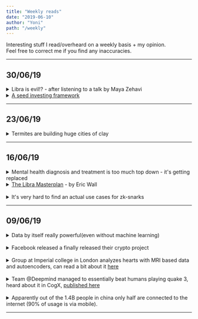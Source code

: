 ```yaml
---
title: "Weekly reads"
date: "2019-06-10"
author: "Yoni"
path: "/weekly"
---
```

Interesting stuff I read/overheard on a weekly basis + my opinion.  
Feel free to correct me if you find any inaccuracies.

---
## 30/06/19
<details><summary>Libra is evil!? - after listening to a talk by Maya Zehavi</summary>

> She has high conviction that Libra is the evil child of Zuck.
> Most interesting is how despite being pseudonymous any of the "cool" use cases for Libra (like paying for Uber) is going to be tightly regulated.  
> The way this will happen is by having service providers who are authorized sellers of Libra (can exchange fiat for libra) have users go through KYC.
> The dangerous part is they apparently have to share this KYC data among all authorized resellers. Imagine going on an Uber and then Lyft having your data.
> 
> Another interesting thought expressed by Meni (head of the Israeli Bitcoin Association) is that Libra is not competing with Bitcoin or other altcoins. They offer different and sometimes complementary value propositions.  
> My thinking was that Libra competes mainly with USD. Will be interesting to see adoption/ state sponsored adoption in countries that need to lower the value of dollar due to debt (Japan?). 
</details>


<details><summary><a href="https://medium.com/@checkwarner/a-seed-investing-framework-5c7844157baa">A seed investing framework</a></summary>

> I found this to be pretty standard in terms of what it covers. Questions relating to market, product, team etc.  
> Two interesting points that might be worth noting:
> - The story about Matt at the beginning. Interesting how VCs develop an internal representation of companies they might not even be aware of.
>   I wonder to what extend this gets exploited by non honest founders.
> - At the end of the day, one of the points, the team question, takes 90% of the time. Just shows how everything is a always about people. Who do you invest with is a big part of what do you invest in  
</details>


---
## 23/06/19

<details><summary>Termites are building huge cities of clay</summary>

> I find this particularly interesting from 2 perspectives. 
> 1. First spontaneous organization of complex structures by seemingly simple creatures
> 2. Can we learn something from it and use it to optimize the way we design our buildings/cities?
>
> Termites must be optimizing for something in their construction, maybe efficiency of getting from everywhere to everywhere in the colony?

</details>


---
## 16/06/19
<details><summary>Mental health diagnosis and treatment is too much top down - it's getting replaced</summary>

 > I've been to the happiness day hackathon on Saturday.
 > One of the talks there was about how different symptoms can be classified as the same mental illness.  
 > The classic example being all the symptoms that fall under depression: insomnia, anxiety, sadness and more.  
 > But we still classify any combination of those as depression, and as result treat them the same way.
 > This often leads to initial treatment being ineffective and then a few critical months of trial and error of several medications.
 >
 > My thinking is that a better, more individual symptom based diagnosis can help provide much better and more accurate treatment from the get go. 
</details>



<details><summary><a href="https://medium.com/@ercwl/the-libra-masterplan-dc9560e41c87">The Libra Masterplan</a> - by Eric Wall</summary>

> Initial claim here is that the pseudonymous Bitcoin model is the ultimate one due to both protecting user privacy and allowing sufficient regulatory auditing. I think that with coinjoins this actually might not be too far off. Bitcoin is not fungible but that plays in it's favor in terms of relationship with the regulator.  
>
> So now Libra adopts this model to enable the currency to spread as easily as possible with minimal regulatory burden on facebook. Immediate question, why is this good for facebook?
>
> The answer that emerges is that facebook is building a genuinely "good" base layer in order to control much of the layers on top of it (via calibra). I think this is a much more positive version of what could be very sinister Zuckbucks.
>
> Where I diverge from the author is in how this effects bitcoin. I think that if the base layer of libra will be permissionless/decentralized enough bitcoin will lose alot of it's allure as an investment vehicle compared to libra or libra based ones.

</details>
<br/>

<details><summary>It's very hard to find an actual use cases for zk-snarks</summary>

> I was at a pretty cool zero knowledge proof workshop hosted at Primal Base, finally got a chance to look a bit more deeply into the practical usage of ZKP. A lot of really great people. Unfortunately was at the first day only.  
> My biggest take was that it's really hard to find an actual use case that justifies general ZKP (like snarks).  
> Often it makes much more sense to use more "standard" cryptographic primitives. The exceptions seem to be:
> 1. Private payments (a la ZCash)
> 2. Identity related proofs (but I suspect a large amount of cases that fall under this category can be solved with a better identity scheme only) 
> What might be really interesting in the future is using universal circuits as a basis for a blockchain to allow more general proofs to be executed on top of it.

</details>

___

## 09/06/19

<details><summary>Data by itself really powerful(even without machine learning) </summary>

> I met with a friend who has shown me some of data he and his company collect as part of their work. Not personal data, everything is in the public domain. The insights you could collect from this raw data just by manual inspection are mindblowing and are bound to be even more insane when some sort of machine learning is used.  
> Wonder how much of the benefits of machine learning applied in business is just a proxy implementing data acquisition and inspection processes.

</details>
<br/>


<details><summary>Facebook released a finally released their crypto project</summary>

> It's a coin, it's a wallet, it's a PR machine. I'll write something about it when I finally read the details but seems it interesting. 
</details>  
<br/>

<details><summary>Group at Imperial college in London analyzes hearts with MRI based data and autoencoders, can read a bit about it <a href="https://lms.mrc.ac.uk/ai-analysis-predicts-survival-from-heart-movement/">here</a></summary>

> Really personally exciting. Heart disease runs in my family and any prospects of earlier/better discovery are making me feel just a bit safer.
> They have further research ongoing to map more data on top of the functional one:
> - Advanced variant of ECG for electric activity 
> - Some sort of metabolic analysis.
> 
> I wonder if how much of a generalization would it be to apply to other internal organs (liver, lungs etc.)
</details>
<br/>

<details><summary>Team @Deepmind managed to essentially beat humans playing quake 3, heard about it in CogX, <a href="https://science.sciencemag.org/content/364/6443/859">published here</a></summary>

> Disclaimer: Haven't deep dived into the actual paper yet.
> Unsurprisingly they used [RNNs](https://en.wikipedia.org/wiki/Recurrent_neural_network) to represent time based advancement/decision making. Where the output of each generative step is the next decision to make.  
>   
> Where it gets extremely cool bit is how they stacked RNNs with time steps of varying length on top of each other. This creates a sort of fast system/slow system where one can carry intent and the other respond to immediate action and update the higher systems when their time steps sync.
> This is really cool. I wonder if this can be applied elsewhere? Perhaps robotics.
</details>
<br/>
<details><summary> Apparently out of the 1.4B people in china only half are connected to the internet (90% of usage is via mobile).</summary>

> I find this interesting for two reasons:
>
> 1. Only **half** is connected, looks like a huge opportunity/ study case. What  makes the other half different. I imagine age is a big difference but what else? Could this be traced back to specific decisions and plans of the CPC?
> 2. The fact that mobile completely leapfrogged the PC. This probably happened because China was exposed to both types of devices at the same time. Does this mean that mobile devices are more intuitive to someone who didn't deal with any device before. I wonder if we'll see something similar with Africa/ parts of South America and wearables/
</details>

---